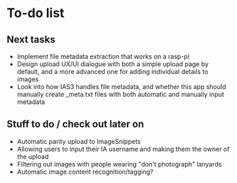 To-do list
====

## Next tasks

- Implement file metadata extraction that works on a rasp-pi
- Design upload UX/UI dialogue with both a simple upload page by default, and a more advanced one for adding individual
  details to images
- Look into how IAS3 handles file metadata, and whether this app should manually create _meta.txt files with both
  automatic and manually input metadata

## Stuff to do / check out later on

* Automatic parity upload to ImageSnippets
* Allowing users to input their IA username and making them the owner of the upload
* Filtering out images with people wearing "don't photograph" lanyards
* Automatic image content recognition/tagging?

